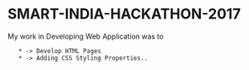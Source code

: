 # SMART-INDIA-HACKATHON-2017

My work in Developing Web Application was to   



       * -> Develop HTML Pages
       * -> Adding CSS Styling Properties..
      
  
